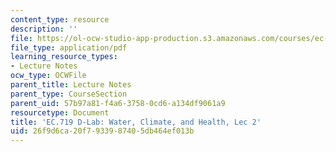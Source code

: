 ```yaml
---
content_type: resource
description: ''
file: https://ol-ocw-studio-app-production.s3.amazonaws.com/courses/ec-719-d-lab-water-climate-change-and-health-spring-2019/26f9d6ca20f7933987405db464ef013b_MITEC_719S19_lec2.pdf
file_type: application/pdf
learning_resource_types:
- Lecture Notes
ocw_type: OCWFile
parent_title: Lecture Notes
parent_type: CourseSection
parent_uid: 57b97a81-f4a6-3758-0cd6-a134df9061a9
resourcetype: Document
title: 'EC.719 D-Lab: Water, Climate, and Health, Lec 2'
uid: 26f9d6ca-20f7-9339-8740-5db464ef013b
---
```

